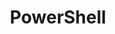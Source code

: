 ---
layout: taglayout
title: "PowerShell"
tag: powershell
tags: [aws, azure, devops, powershell, cloudformation, dotnet, docker, kubernetes, github, ef]
---
